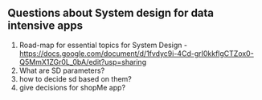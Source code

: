 ## Questions about System design for data intensive apps

1. Road-map for essential topics for System Design - https://docs.google.com/document/d/1fvdyc9i-4Cd-grI0kkflgCTZox0-Q5MmX1ZGr0L_0bA/edit?usp=sharing
2. What are SD parameters? 
3. how to decide sd based on them? 
4. give decisions for shopMe app?